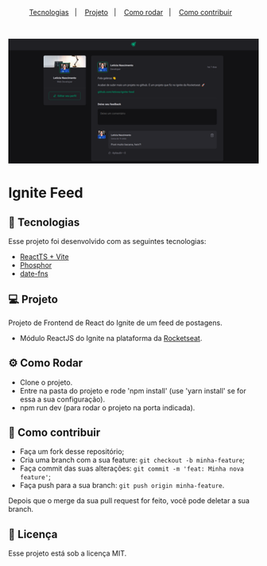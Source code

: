 <p align="center">
  <a href="#-tecnologias">Tecnologias</a>&nbsp;&nbsp;&nbsp;|&nbsp;&nbsp;&nbsp;
  <a href="#-projeto">Projeto</a>&nbsp;&nbsp;&nbsp;|&nbsp;&nbsp;&nbsp;
  <a href="#-como-rodar">Como rodar</a>&nbsp;&nbsp;&nbsp;|&nbsp;&nbsp;&nbsp;
  <a href="#-como-contribuir">Como contribuir</a>&nbsp;&nbsp;&nbsp;
</p>

<br>

<p align="center">
  <img alt="" src=".github/image.png">
</p>

# Ignite Feed

## 🚀 Tecnologias

Esse projeto foi desenvolvido com as seguintes tecnologias:

- [ReactTS + Vite](https://vitejs.dev/guide/)
- [Phosphor](https://phosphoricons.com/)
- [date-fns](https://date-fns.org/)

## 💻 Projeto

Projeto de Frontend de React do Ignite de um feed de postagens.

- Módulo ReactJS do Ignite na plataforma da [Rocketseat](https://www.rocketseat.com.br/).

## ⚙️ Como Rodar

- Clone o projeto.
- Entre na pasta do projeto e rode 'npm install' (use 'yarn install' se for essa a sua configuração).
- npm run dev (para rodar o projeto na porta indicada).

## 🤔 Como contribuir

- Faça um fork desse repositório;
- Cria uma branch com a sua feature: `git checkout -b minha-feature`;
- Faça commit das suas alterações: `git commit -m 'feat: Minha nova feature'`;
- Faça push para a sua branch: `git push origin minha-feature`.

Depois que o merge da sua pull request for feito, você pode deletar a sua branch.

## 📝 Licença

Esse projeto está sob a licença MIT.
